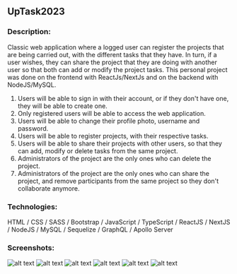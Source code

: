 ## UpTask2023

### Description:

Classic web application where a logged user can register the projects that are being carried out, with the different tasks that they have. In turn, if a user wishes, they can share the project that they are doing with another user so that both can add or modify the project tasks. This personal project was done on the frontend with ReactJs/NextJs and on the backend with NodeJS/MySQL.

1. Users will be able to sign in with their account, or if they don't have one, they will be able to create one.
2. Only registered users will be able to access the web application.
3. Users will be able to change their profile photo, username and password.
4. Users will be able to register projects, with their respective tasks.
5. Users will be able to share their projects with other users, so that they can add, modify or delete tasks from the same project.
6. Administrators of the project are the only ones who can delete the project.
7. Administrators of the project are the only ones who can share the project, and remove participants from the same project so they don't collaborate anymore.

### Technologies:

HTML / CSS / SASS / Bootstrap / JavaScript / TypeScript / ReactJS / NextJS / NodeJS / MySQL / Sequelize / GraphQL / Apollo Server

### Screenshots:

![alt text](https://github.com/MartinLaRosa27/UpTask2023/blob/main/resources/screenshot1.png?raw=true)
![alt text](https://github.com/MartinLaRosa27/UpTask2023/blob/main/resources/screenshot2.png?raw=true)
![alt text](https://github.com/MartinLaRosa27/UpTask2023/blob/main/resources/screenshot3.png?raw=true)
![alt text](https://github.com/MartinLaRosa27/UpTask2023/blob/main/resources/screenshot4.png?raw=true)
![alt text](https://github.com/MartinLaRosa27/UpTask2023/blob/main/resources/screenshot5.png?raw=true)
![alt text](https://github.com/MartinLaRosa27/UpTask2023/blob/main/resources/screenshot6.png?raw=true)